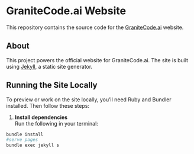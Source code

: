 # GraniteCode.ai Website

This repository contains the source code for the [GraniteCode.ai](https://granitecode.ai) website.

## About

This project powers the official website for GraniteCode.ai. The site is built using [Jekyll](https://jekyllrb.com/), a static site generator.

## Running the Site Locally

To preview or work on the site locally, you’ll need Ruby and Bundler installed. Then follow these steps:

1. **Install dependencies**  
   Run the following in your terminal:

```bash
bundle install
#serve pages
bundle exec jekyll s
```
